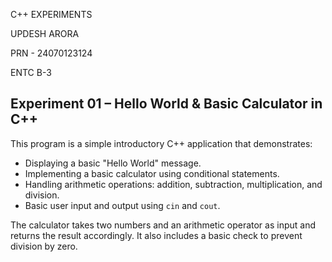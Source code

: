 C++ EXPERIMENTS

UPDESH ARORA

PRN - 24070123124

ENTC B-3


## Experiment 01 – Hello World & Basic Calculator in C++

This program is a simple introductory C++ application that demonstrates:
- Displaying a basic "Hello World" message.
- Implementing a basic calculator using conditional statements.
- Handling arithmetic operations: addition, subtraction, multiplication, and division.
- Basic user input and output using `cin` and `cout`.

The calculator takes two numbers and an arithmetic operator as input and returns the result accordingly. It also includes a basic check to prevent division by zero.


